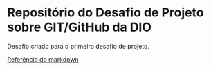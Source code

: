 # Repositório do Desafio de Projeto sobre GIT/GitHub da DIO

Desafio criado para o primeiro desafio de projeto.

[Referência do markdown](https://www.markdownguide.org/basic-syntax/)
